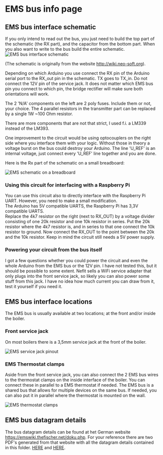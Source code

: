 # EMS bus info page

## EMS bus interface schematic
If you only intend to read out the bus, you just need to build the top part of the schematic (the RX part), and the capacitor from the bottom part.
When you also want to write to the bus build the entire schematic.
![EMS bus interface schematic](http://www.mikrocontroller.net/attachment/95287/EMS_Interface.png)

(The schematic is originally from the website http://wiki.neo-soft.org).

Depending on which Arduino you use connect the RX pin of the Arduino serial port to the RX_out pin in the schematic.
TX goes to TX_in. Do not connect the 12V pin of the service jack.
It does not matter which EMS bus pin you connect to which pin, the bridge rectifier will make sure both orientations will work.

The 2 'N/A' components on the left are 2 poly fuses. Include them or not, your choice.
The 4 parallel resistors in the transmitter part can be replaced by a single 1W ~100 Ohm resistor. 

There are more components that are not that strict, I used f.i. a LM339 instead of the LM393.

One improvement to the circuit would be using optocouplers on the right side where you interface them with your logic.
Without those in theory a voltage burst on the bus could destroy your Arduino.
The line 'U_REF' is an internal voltage, just connect every 'U_REF' line together and you are done.

Here is the Rx part of the schematic on a small breadboard:

![EMS schematic on a breadboard](https://github.com/bbqkees/Nefit-Buderus-EMS-bus-Arduino-Domoticz/blob/master/Documentation/ems-breadboard.JPG?raw=true)

### Using this circuit for interfacing with a Raspberry Pi
You can use this circuit also to directly interface with the Raspberry Pi UART. However, you need to make a small modification.<br>
The Arduino has 5V compatible UARTS, the Raspberry Pi has 3,3V compatible UARTS.<br>
Replace the 4k7 resistor on the right (next to RX_OUT) by a voltage divider consisting of one 20k resistor and one 10k resistor in series. Put the 20k resistor where the 4k7 resistor is, and in series to that one connect the 10k resistor to ground. Now connect the RX_OUT to the point between the 20k and the 10k resistor. Keep in mind the circuit still needs a 5V power supply.

### Powering your circuit from the bus itself
I got a few questions whether you could power the circuit and even the whole Arduino from the EMS bus or the 12V pin.
I have not tested this, but it should be possible to some extent.
Nefit sells a WiFi service adapter that only plugs into the front service jack, so likely you can also power some stuff from this jack.
I have no idea how much current you can draw from it, test it yourself if you need it.

## EMS bus interface locations
The EMS bus is usually available at two locations; at the front and/or inside the boiler.

### Front service jack
On most boilers there is a 3,5mm service jack at the front of the boiler.

![EMS service jack pinout](https://github.com/bbqkees/Nefit-Buderus-EMS-bus-Arduino-Domoticz/blob/master/Documentation/EMS-bus-jack-pinout.JPG?raw=true)

### EMS Thermostat clamps
Aside from the front service jack, you can also connect the 2 EMS bus wires to the thermostat clamps on the inside interface of the boiler. You can connect these in parallel to a EMS thermostat if needed. The EMS bus is a shared bus that allows for multiple devices on the same bus. If needed, you can also put it in parallel where the thermostat is mounted on the wall. 

![EMS thermostat clamps](https://github.com/bbqkees/Nefit-Buderus-EMS-bus-Arduino-Domoticz/blob/master/Documentation/ems-bus-on-boiler.JPG)

## EMS bus datagram details
The bus datagram details can be found at het German website https://emswiki.thefischer.net/doku.php.
For your reference there are two PDF's generated from that website with all the datagram details contained in this folder.
[HERE](https://github.com/bbqkees/Nefit-Buderus-EMS-bus-Arduino-Domoticz/blob/master/Documentation/telegrammaufbau.pdf) and [HERE](https://github.com/bbqkees/Nefit-Buderus-EMS-bus-Arduino-Domoticz/blob/master/Documentation/telegramme.pdf).


